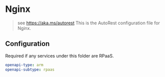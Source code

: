# Nginx

> see https://aka.ms/autorest
> This is the AutoRest configuration file for Nginx.

## Configuration

Required if any services under this folder are RPaaS.

```yaml
openapi-type: arm
openapi-subtype: rpaas
```
